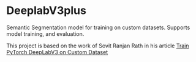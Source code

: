 # DeeplabV3plus
Semantic Segmentation model for training on custom datasets. Supports model training, and evaluation.

This project is based on the work of Sovit Ranjan Rath in his article [Train PyTorch DeepLabV3 on Custom Dataset](https://debuggercafe.com/train-pytorch-deeplabv3-on-custom-dataset/)
